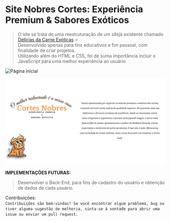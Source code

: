 # Site Nobres Cortes: Experiência Premium & Sabores Exóticos

> O site se trata de uma reestruturação de um sitejá existente chamado [Delícias da Carne Exóticas](https://deliciasdacarn8.wixsite.com/meusite) > <br>
> Desenvolvido apenas para fins educativos e fim pessoal, com finalidade de criar projetos.
> <br>
> Utilizando além do HTML e CSS, foi de suma importância incluir o JavaScript para uma melhor experiência ao usuário


![Página inicial](https://github.com/bercezar/Projeto_front_NobresCortes/blob/main/Images/P%C3%A1gina_inicial_screenshot)

![Sobre a marca](https://github.com/bercezar/Projeto_front_NobresCortes/blob/main/Images/screenshot_about_site.png)


**IMPLEMENTAÇÕES FUTURAS:** <br>

> Desenvolver o Back-End, para fins de cadastro do usuário e obtenção de dados de cada usuário. <br>

Contribuições: <BR>
`Contribuições são bem-vindas! Se você encontrar algum problema, bug ou tiver alguma sugestão de melhoria, sinta-se à vontade para abrir uma issue ou enviar um pull request.`
